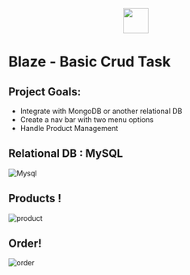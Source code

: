 <p align="center">
  <img height="50" src="https://www.fractal.com.pe/img/fractal-logo.png" />
</p>

# Blaze - Basic Crud Task


## Project Goals: 

- Integrate with MongoDB or another relational DB
- Create a nav bar with two menu options
- Handle Product Management


## Relational DB : MySQL 
![Mysql](https://user-images.githubusercontent.com/35942892/202872292-7b205a49-f5ff-43bc-b5e1-10e487a01242.gif)




## Products !
![product](https://user-images.githubusercontent.com/35942892/202872327-5a29d351-78a1-4a62-ba9a-ae8aacc53ade.gif)

## Order!
![order](https://user-images.githubusercontent.com/35942892/202872351-cec0a7fa-5bb2-4216-acdd-9e8b4fc317f0.gif)




